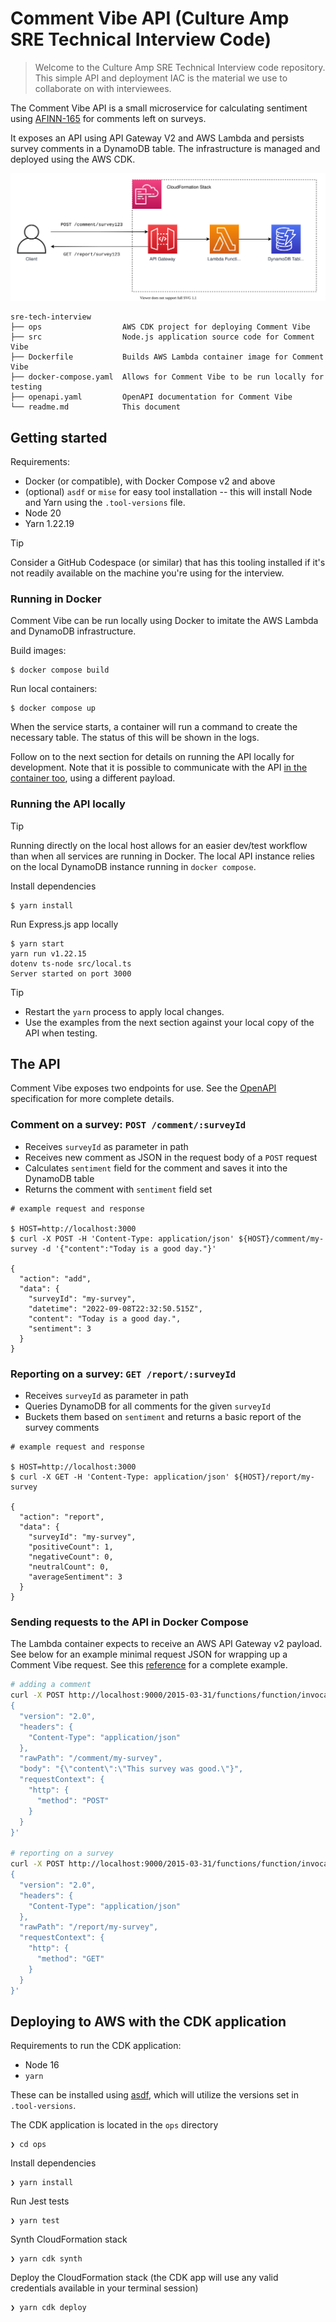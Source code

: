 # Comment Vibe API (Culture Amp SRE Technical Interview Code)

> Welcome to the Culture Amp SRE Technical Interview code repository. This simple API and deployment IAC is the material we use to collaborate on with interviewees.

The Comment Vibe API is a small microservice for calculating sentiment using [AFINN-165](https://www.npmjs.com/package/sentiment) for comments left on surveys.

It exposes an API using API Gateway V2 and AWS Lambda and persists survey comments in a DynamoDB table. The infrastructure is managed and deployed using the AWS CDK.

![Comment Vibe API Architecture Diagram](./docs/comment-vibe.svg)

```text
sre-tech-interview
├── ops                  AWS CDK project for deploying Comment Vibe
├── src                  Node.js application source code for Comment Vibe
├── Dockerfile           Builds AWS Lambda container image for Comment Vibe
├── docker-compose.yaml  Allows for Comment Vibe to be run locally for testing
├── openapi.yaml         OpenAPI documentation for Comment Vibe
└── readme.md            This document
```

## Getting started

Requirements:

- Docker (or compatible), with Docker Compose v2 and above
- (optional) `asdf` or `mise` for easy tool installation -- this will install Node and Yarn using the `.tool-versions` file.
- Node 20
- Yarn 1.22.19

> [!TIP]
> Consider a GitHub Codespace (or similar) that has this tooling installed if
> it's not readily available on the machine you're using for the interview.

### Running in Docker

Comment Vibe can be run locally using Docker to imitate the AWS Lambda and DynamoDB infrastructure.

Build images:

```console
$ docker compose build
```

Run local containers:

```console
$ docker compose up
```

When the service starts, a container will run a command to create the necessary
table. The status of this will be shown in the logs.

Follow on to the next section for details on running the API locally for development. Note that it is possible to communicate with the API [in the container too](#sending-requests-to-the-api-in-docker-compose), using a different payload.

### Running the API locally

> [!TIP]
> Running directly on the local host allows for an easier dev/test workflow than
> when all services are running in Docker. The local API instance relies on the
> local DynamoDB instance running in `docker compose`.

Install dependencies

```console
$ yarn install
```

Run Express.js app locally

```console
$ yarn start
yarn run v1.22.15
dotenv ts-node src/local.ts
Server started on port 3000
```

> [!TIP]
>
> - Restart the `yarn` process to apply local changes.
> - Use the examples from the next section against your local copy of the API
> when testing.

## The API

Comment Vibe exposes two endpoints for use. See the [OpenAPI](./openapi.yaml) specification for more complete details.

### Comment on a survey: `POST /comment/:surveyId`

- Receives `surveyId` as parameter in path
- Receives new comment as JSON in the request body of a `POST` request
- Calculates `sentiment` field for the comment and saves it into the DynamoDB table
- Returns the comment with `sentiment` field set

```console
# example request and response

$ HOST=http://localhost:3000
$ curl -X POST -H 'Content-Type: application/json' ${HOST}/comment/my-survey -d '{"content":"Today is a good day."}'

{
  "action": "add",
  "data": {
    "surveyId": "my-survey",
    "datetime": "2022-09-08T22:32:50.515Z",
    "content": "Today is a good day.",
    "sentiment": 3
  }
}
```

### Reporting on a survey: `GET /report/:surveyId`

- Receives `surveyId` as parameter in path
- Queries DynamoDB for all comments for the given `surveyId`
- Buckets them based on `sentiment` and returns a basic report of the survey comments

```console
# example request and response

$ HOST=http://localhost:3000
$ curl -X GET -H 'Content-Type: application/json' ${HOST}/report/my-survey

{
  "action": "report",
  "data": {
    "surveyId": "my-survey",
    "positiveCount": 1,
    "negativeCount": 0,
    "neutralCount": 0,
    "averageSentiment": 3
  }
}
```

### Sending requests to the API in Docker Compose

The Lambda container expects to receive an AWS API Gateway v2 payload. See below for an example minimal request JSON for wrapping up a Comment Vibe request. See this [reference](https://docs.aws.amazon.com/apigateway/latest/developerguide/http-api-develop-integrations-lambda.html) for a complete example.

```sh
# adding a comment
curl -X POST http://localhost:9000/2015-03-31/functions/function/invocations -d '
{
  "version": "2.0",
  "headers": {
    "Content-Type": "application/json"
  },
  "rawPath": "/comment/my-survey",
  "body": "{\"content\":\"This survey was good.\"}",
  "requestContext": {
    "http": {
      "method": "POST"
    }
  }
}'

# reporting on a survey
curl -X POST http://localhost:9000/2015-03-31/functions/function/invocations -d '
{
  "version": "2.0",
  "headers": {
    "Content-Type": "application/json"
  },
  "rawPath": "/report/my-survey",
  "requestContext": {
    "http": {
      "method": "GET"
    }
  }
}'
```

## Deploying to AWS with the CDK application

Requirements to run the CDK application:
- Node 16
- `yarn`

These can be installed using [asdf](https://asdf-vm.com/guide/getting-started.html), which will utilize the versions set in `.tool-versions`.

The CDK application is located in the `ops` directory

```
❯ cd ops
```

Install dependencies

```
❯ yarn install
```

Run Jest tests

```
❯ yarn test
```

Synth CloudFormation stack

```
❯ yarn cdk synth
```

Deploy the CloudFormation stack (the CDK app will use any valid credentials available in your terminal session)

```
❯ yarn cdk deploy
```

